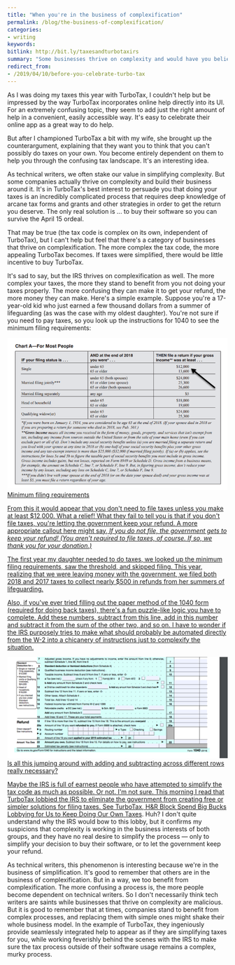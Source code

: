 ```yaml
---
title: "When you're in the business of complexification"
permalink: /blog/the-business-of-complexification/
categories:
- writing
keywords:
bitlink: http://bit.ly/taxesandturbotaxirs
summary: "Some businesses thrive on complexity and would have you believe there's no simple approach apart from purchasing their software. There's no better example of this than TurboTax and the IRS."
redirect_from:
- /2019/04/10/before-you-celebrate-turbo-tax
---
```


As I was doing my taxes this year with TurboTax, I couldn't help but be impressed by the way TurboTax incorporates online help directly into its UI. For an extremely confusing topic, they seem to add just the right amount of help in a convenient, easily accessible way. It's easy to celebrate their online app as a great way to do help.

But after I championed TurboTax a bit with my wife, she brought up the counterargument, explaining that they want you to think that you can't possibly do taxes on your own. You become entirely dependent on them to help you through the confusing tax landscape. It's an interesting idea.

As technical writers, we often stake our value in simplifying complexity. But some companies actually thrive on complexity and build their business around it. It's in TurboTax's best interest to persuade you that doing your taxes is an incredibly complicated process that requires deep knowledge of arcane tax forms and grants and other strategies in order to get the return you deserve. The only real solution is ... to buy their software so you can survive the April 15 ordeal.

That may be true (the tax code is complex on its own, independent of TurboTax), but I can't help but feel that there's a category of businesses that thrive on complexification. The more complex the tax code, the more appealing TurboTax becomes. If taxes were simplified, there would be little incentive to buy TurboTax.

It's sad to say, but the IRS thrives on complexification as well. The more complex your taxes, the more they stand to benefit from you not doing your taxes properly. The more confusing they can make it to get your refund, the more money they can make. Here's a simple example. Suppose you're a 17-year-old kid who just earned a few thousand dollars from a summer of lifeguarding (as was the case with my oldest daughter). You're not sure if you need to pay taxes, so you look up the instructions for 1040 to see the minimum filing requirements:

<caption><a href="https://www.irs.gov/pub/irs-pdf/i1040gi.pdf"> <img src="/images/irsfilingrequirements.png" alt="Minimum filing requirements" /><figcaption>Minimum filing requirements</figcaption></caption>

From this it would appear that you don't need to file taxes unless you make at least $12,000. What a relief! What they fail to tell you is that if you don't file taxes, you're letting the government keep your refund. A more appropriate callout here might say, *If you do not file, the government gets to keep your refund! (You aren't required to file taxes, of course. If so, we thank you for your donation.)*

The first year my daughter needed to do taxes, we looked up the minimum filing requirements, saw the threshold, and skipped filing. This year, realizing that we were leaving money with the government, we filed both 2018 and 2017 taxes to collect nearly $500 in refunds from her summers of lifeguarding.

Also, if you've ever tried filling out the paper method of the 1040 form (required for doing back taxes), there's a fun puzzle-like logic you have to complete. Add these numbers, subtract from this line, add in this number and subtract it from the sum of the other two, and so on. I have to wonder if the IRS purposely tries to make what should probably be automated directly from the W-2 into a chicanery of instructions just to complexify the situation.

<caption><a href="https://www.irs.gov/pub/irs-pdf/f1040.pdf"> <img src="/images/unnecessary_complexity_taxes.png" alt="Minimum filing requirements" /><figcaption>Is all this jumping around with adding and subtracting across different rows really necessary?</figcaption></caption>

Maybe the IRS is full of earnest people who have attempted to simplify the tax code as much as possible. Or not. I'm not sure. This morning I read that TurboTax lobbied the IRS to eliminate the government from creating free or simpler solutions for filing taxes. See [TurboTax, H&R Block Spend Big Bucks Lobbying for Us to Keep Doing Our Own Taxes](https://www.nbcnews.com/business/taxes/turbotax-h-r-block-spend-millions-lobbying-us-keep-doing-n736386). Huh? I don't quite understand why the IRS would bow to this lobby, but it confirms my suspicions that complexity is working in the business interests of both groups, and they have no real desire to simplify the process &mdash; only to simplify your decision to buy their software, or to let the government keep your refund.

As technical writers, this phenomenon is interesting because we're in the business of simplification. It's good to remember that others are in the business of complexification. But in a way, we too benefit from complexification. The more confusing a process is, the more people become dependent on technical writers. So I don't necessarily think tech writers are saints while businesses that thrive on complexity are malicious. But it is good to remember that at times, companies stand to benefit from complex processes, and replacing them with simple ones might shake their whole business model. In the example of TurboTax, they ingeniously provide seamlessly integrated help to appear as if they are simplifying taxes for you, while working feverishly behind the scenes with the IRS to make sure the tax process outside of their software usage remains a complex, murky process.
